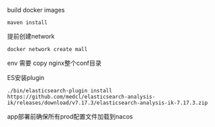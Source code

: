 

build docker images
```shell
maven install
```


提前创建network
```shell
docker network create mall
```


env 需要 copy nginx整个conf目录

ES安装plugin
```shell
./bin/elasticsearch-plugin install https://github.com/medcl/elasticsearch-analysis-ik/releases/download/v7.17.3/elasticsearch-analysis-ik-7.17.3.zip
```



app部署前确保所有prod配置文件加载到nacos


